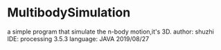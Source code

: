 # MultibodySimulation
a simple program that simulate the n-body motion,it's 3D.
author: shuzhi
IDE: processing 3.5.3
language: JAVA
2019/08/27
